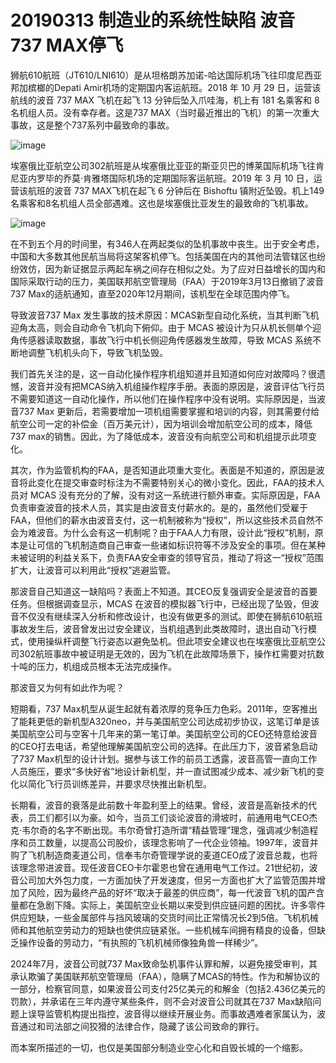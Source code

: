# 20190313 制造业的系统性缺陷 波音737 MAX停飞

狮航610航班（JT610/LNI610）是从坦格朗苏加诺-哈达国际机场飞往印度尼西亚邦加槟榔的Depati Amir机场的定期国内客运航班。2018 年 10 月 29 日，运营该航线的波音 737 MAX 飞机在起飞 13 分钟后坠入爪哇海，机上有 181 名乘客和 8 名机组人员。没有幸存者。这是737 MAX（当时最近推出的飞机）的第一次重大事故，这是整个737系列中最致命的事故。

![image](https://github.com/user-attachments/assets/421bc202-596b-482a-9358-3114d14a8887)


埃塞俄比亚航空公司302航班是从埃塞俄比亚亚的斯亚贝巴的博莱国际机场飞往肯尼亚内罗毕的乔莫·肯雅塔国际机场的定期国际客运航班。2019 年 3 月 10 日，运营该航班的波音 737 MAX飞机在起飞 6 分钟后在 Bishoftu 镇附近坠毁。机上149名乘客和8名机组人员全部遇难。这也是埃塞俄比亚发生的最致命的飞机事故。

![image](https://github.com/user-attachments/assets/39105157-e480-41de-a765-f36f0d7d9f10)


在不到五个月的时间里，有346人在两起类似的坠机事故中丧生。出于安全考虑，中国和大多数其他民航当局将这架客机停飞。包括美国在内的其他司法管辖区也纷纷效仿，因为新证据显示两起车祸之间存在相似之处。为了应对日益增长的国内和国际采取行动的压力，美国联邦航空管理局（FAA）于2019年3月13日撤销了波音 737 Max的适航通知，直至2020年12月期间，该机型在全球范围内停飞。

导致波音737 Max 发生事故的技术原因：MCAS新型自动化系统，当其判断飞机迎角太高，则会自动命令飞机向下俯仰。由于 MCAS 被设计为只从机长侧单个迎角传感器读取数据，事故飞行中机长侧迎角传感器发生故障，导致 MCAS 系统不断地调整飞机机头向下，导致飞机坠毁。

我们首先关注的是，这一自动化操作程序机组知道并且知道如何应对故障吗？很遗憾，波音并没有把MCAS纳入机组操作程序手册。表面的原因是，波音评估飞行员不需要知道这一自动化操作，所以他们在操作程序中没有说明。实际原因是，当波音737 Max 更新后，若需要增加一项机组需要掌握和培训的内容，则其需要付给航空公司一定的补偿金（百万美元计），因为培训会增加航空公司的成本，降低737 max的销售。因此，为了降低成本，波音没有向航空公司和机组提示此项变化。

其次，作为监管机构的FAA，是否知道此项重大变化。表面是不知道的，原因是波音将此变化在提交审查时标注为不需要特别关心的微小变化。因此，FAA的技术人员对 MCAS 没有充分的了解，没有对这一系统进行额外审查。实际原因是，FAA 负责审查波音的技术人员，其实是由波音支付薪水的。是的，虽然他们受雇于FAA，但他们的薪水由波音支付，这一机制被称为“授权”，所以这些技术员自然不会为难波音。为什么会有这一机制呢？由于FAA人力有限，设计此“授权”机制，原本是让可信的飞机制造商自己审查一些诸如标识符等不涉及安全的事项。但在某种未被证明的利益关系下，负责FAA安全审查的领导官员，推动了将这一“授权”范围扩大，让波音可以利用此“授权”逃避监管。

那波音自己知道这一缺陷吗？表面上不知道。其CEO反复强调安全是波音的首要任务。但根据调查显示，MCAS 在波音的模拟器飞行中，已经出现了坠毁，但波音不仅没有继续深入分析和修改设计，也没有做更多的测试。即使在狮航610航班事故发生后，波音曾发出过安全建议，当机组遇到此类故障时，退出自动飞行模式，使用操纵杆调整飞行姿态以避免坠机。但此项安全建议也在埃塞俄比亚航空公司302航班事故中被证明是无效的，因为飞机在此故障场景下，操作杠需要对抗数十吨的压力，机组成员根本无法完成操作。

那波音又为何有如此作为呢？ 

短期看，737 Max机型从诞生起就有着浓厚的竞争压力色彩。2011年，空客推出了能耗更低的新机型A320neo，并与美国航空公司达成初步协议，这笔订单是该美国航空公司与空客十几年来的第一笔订单。美国航空公司的CEO还特意给波音的CEO打去电话，希望他理解美国航空公司的选择。在此压力下，波音紧急启动了737 Max机型的设计计划。据参与该工作的前员工透露，波音高管一直向工作人员施压，要求“多快好省”地设计新机型，并一直试图减少成本、减少新飞机的变化以简化飞行员训练差异，并要求尽快推出新机型。

长期看，波音的衰落是此前数十年盈利至上的结果。曾经，波音是高新技术的代表，员工们都引以为豪。如今，当员工们谈论波音的滑坡时，前通用电气CEO杰克·韦尔奇的名字不断出现。韦尔奇曾打造所谓“精益管理”理念，强调减少制造程序和员工数量，以提高公司股价，该理念影响了一代企业领袖。1997年，波音并购了飞机制造商麦道公司，信奉韦尔奇管理学说的麦道CEO成了波音总裁，也将该理念带进波音。现任波音CEO卡尔霍恩也曾在通用电气工作过。21世纪初，波音公司加大外包力度，一方面加快了开发速度，但另一方面也扩大了监管范围并增加了风险，因为最终产品的好坏“取决于最差的供应商”，每一代波音飞机的国产含量都在急剧下降。实际上，美国航空业长期以来受到供应链问题的困扰。许多零件供应短缺，一些金属部件与挡风玻璃的交货时间比正常情况长2到5倍。飞机机械师和其他航空劳动力的短缺也使供应链紧张。一些机械车间拥有精良的设备，但缺乏操作设备的劳动力，“有执照的飞机机械师像独角兽一样稀少”。

2024年7月，波音公司就737 Max致命坠机事件认罪和解，以避免接受审判，其承认欺骗了美国联邦航空管理局（FAA），隐瞒了MCAS的特性。作为和解协议的一部分，检察官同意，如果波音公司支付25亿美元的和解金（包括2.436亿美元的罚款），并承诺在三年内遵守某些条件，则不会对波音公司就其在737 Max缺陷问题上误导监管机构提出指控，波音得以继续开展业务。而事故遇难者家属认为，波音通过和司法部之间狡猾的法律合作，隐藏了该公司致命的罪行。

而本案所描述的一切，也仅是美国部分制造业空心化和自毁长城的一个缩影。


